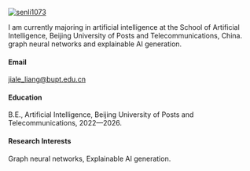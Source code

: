 [![senli1073](https://img.shields.io/badge/liangdove-github-blue?logo=github)](https://github.com/liangdove)

I am currently majoring in artificial intelligence at the School of Artificial Intelligence, Beijing University of Posts and Telecommunications, China. graph neural networks and explainable AI generation.

#### Email
[jiale_liang@bupt.edu.cn](mailto:jiale_liang@bupt.edu.cn)

#### Education
B.E., Artificial Intelligence, Beijing University of Posts and Telecommunications, 2022—2026.

#### Research Interests
Graph neural networks, Explainable AI generation.

